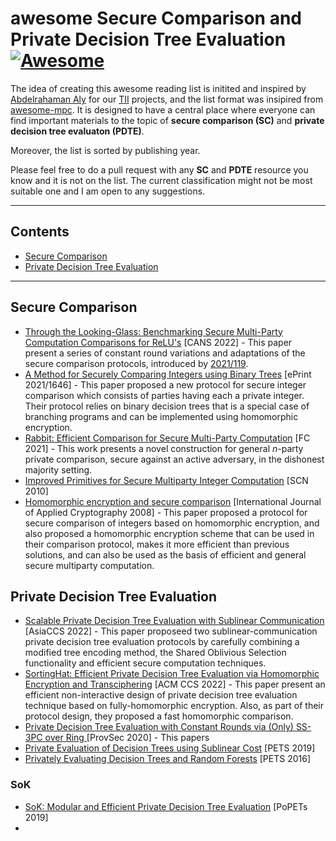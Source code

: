 # awesome Secure Comparison and Private Decision Tree Evaluation [![Awesome](https://cdn.rawgit.com/sindresorhus/awesome/d7305f38d29fed78fa85652e3a63e154dd8e8829/media/badge.svg)](https://github.com/sindresorhus/awesome)

The idea of creating this awesome reading list is initited and inspired by [Abdelrahaman Aly](https://scholar.google.es/citations?user=FDfDueMAAAAJ&hl=en) for our [TII](https://www.tii.ae/) projects, and the list format was insipired from [awesome-mpc](https://github.com/rdragos/awesome-mpc). It is designed to have a central place where everyone can find important materials to the topic of **secure comparison (SC)** and **private decision tree evaluaton (PDTE)**.

Moreover, the list is sorted by publishing year.

Please feel free to do a pull request with any **SC** and **PDTE** resource you know and it is not on the list. The current classification might not be most suitable one and I am open to any suggestions.

---

## Contents

- [Secure Comparison](#secure-comparison)
- [Private Decision Tree Evaluation](#private-decision-tree-evaluation)

---


## Secure Comparison

- [Through the Looking-Glass: Benchmarking Secure Multi-Party Computation Comparisons for ReLU's](https://eprint.iacr.org/2022/202) [CANS 2022] - This paper present a series of constant round variations and adaptations of the secure comparison protocols, introduced by [2021/119](https://eprint.iacr.org/2021/119).
- [A Method for Securely Comparing Integers using Binary Trees](https://eprint.iacr.org/2021/1646) [ePrint 2021/1646] - This paper proposed a new protocol for secure integer comparison which consists of parties having each a private integer. Their protocol relies on binary decision trees that is a special case of branching programs and can be implemented using homomorphic encryption.
- [Rabbit: Efficient Comparison for Secure Multi-Party Computation](https://eprint.iacr.org/2021/119) [FC 2021] - This work presents a novel construction for general *n*-party private comparison, secure against an active adversary, in the dishonest majority setting. 
- [Improved Primitives for Secure Multiparty Integer Computation](https://link.springer.com/chapter/10.1007/978-3-642-15317-4_13) [SCN 2010]
- [Homomorphic encryption and secure comparison](https://dl.acm.org/doi/10.1504/IJACT.2008.017048) [International Journal of Applied Cryptography 2008] - This paper proposed a protocol for secure comparison of integers based on homomorphic encryption, and also proposed a homomorphic encryption scheme that can be used in their comparison protocol, makes it more efficient than previous solutions, and can also be used as the basis of efficient and general secure multiparty computation.


## Private Decision Tree Evaluation

- [Scalable Private Decision Tree Evaluation with Sublinear Communication](https://dl.acm.org/doi/10.1145/3488932.3517413) [AsiaCCS 2022] - This paper  proposeed two sublinear-communication private decision tree evaluation protocols by carefully combining a modified tree encoding method, the Shared Oblivious Selection functionality and efficient secure computation techniques.
- [SortingHat: Efficient Private Decision Tree Evaluation via Homomorphic Encryption and Transciphering](https://eprint.iacr.org/2022/757) [ACM CCS 2022] - This paper present an efficient non-interactive design of private decision tree evaluation technique based on fully-homomorphic encryption. Also, as part of their protocol design, they proposed a fast homomorphic comparison.
- [Private Decision Tree Evaluation with Constant Rounds via (Only) SS-3PC over Ring
](https://dl.acm.org/doi/abs/10.1007/978-3-030-62576-4_15) [ProvSec 2020] - This papers 
- [Private Evaluation of Decision Trees using Sublinear Cost](https://petsymposium.org/popets/2019/popets-2019-0015.php) [PETS 2019]
- [Privately Evaluating Decision Trees and Random Forests](https://eprint.iacr.org/2015/386) [PETS 2016]

### SoK
- [SoK: Modular and Efficient Private Decision Tree Evaluation](https://eprint.iacr.org/2018/1099) [PoPETs 2019]
- 
